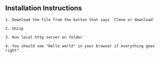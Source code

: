 
## Installation Instructions

``` 
1. Download the file from the button that says `Clone or download`

2. Unzip

3. Run local http server on folder

4. You should see "Hello world" in your browser if everything goes right"
````



